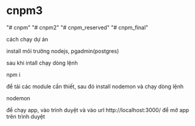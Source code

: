 # cnpm3

"# cnpm"
"# cnpm2"
"# cnpm_reserved"
"# cnpm_final"

cách chạy dự án

install môi trường nodejs, pgadmin(postgres)

sau khi intall chạy dòng lệnh

npm i

để tải các module cần thiết, sau đó install nodemon và chạy dòng lệnh

nodemon

để chạy app, vào trình duyệt và vào url http://localhost:3000/ để mở app trên trình duyệt
